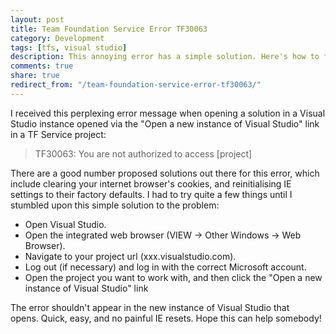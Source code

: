 ```yaml
---
layout: post
title: Team Foundation Service Error TF30063
category: Development
tags: [tfs, visual studio]
description: This annoying error has a simple solution. Here's how to fix it.
comments: true
share: true
redirect_from: "/team-foundation-service-error-tf30063/"
---
```


I received this perplexing error message when opening a solution in a Visual Studio instance opened via the "Open a new instance of Visual Studio" link in a TF Service project:

> TF30063: You are not authorized to access [project]

There are a good number proposed solutions out there for this error, which include clearing your internet browser's cookies, and reinitialising IE settings to their factory defaults. I had to try quite a few things until I stumbled upon this simple solution to the problem:

+ Open Visual Studio.
+ Open the integrated web browser (VIEW -> Other Windows -> Web Browser).
+ Navigate to your project url (xxx.visualstudio.com).
+ Log out (if necessary) and log in with the correct Microsoft account.
+ Open the project you want to work with, and then click the "Open a new instance of Visual Studio" link

The error shouldn't appear in the new instance of Visual Studio that opens. Quick, easy, and no painful IE resets. Hope this can help somebody!
